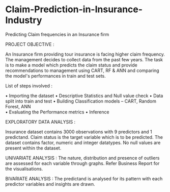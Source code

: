 # Claim-Prediction-in-Insurance-Industry #

Predicting Claim frequencies in an Insurance firm

PROJECT OBJECTIVE : 

An Insurance firm providing tour insurance is facing higher claim frequency. The management decides to collect data from the past few years. The task is to make a model which predicts the claim status and provide recommendations to management using CART, RF & ANN and comparing the model's performances in train and test sets.

List of steps involved : 

•	Importing the dataset 
•	Descriptive Statistics and Null value check 
•	Data split into train and test 
•	Building Classification models – CART, Random Forest,  ANN  
•	Evaluating the Performance metrics 
•	Inference 

EXPLORATORY DATA ANALYSIS : 

Insurance dataset contains 3000 observations with 9 predictors and 1 predictand. Claim status is the target variable which is to be predicted. The dataset contains factor, numeric and integer datatypes. No null values are present within the dataset. 

UNIVARIATE ANALYSIS : The nature, distribution and presence of outliers are assessed for each variable through graphs. Refer Business Report for the visualisations.

BIVARIATE ANALYSIS : The predictand is analysed for its pattern with each predictor variables and insights are drawn.

